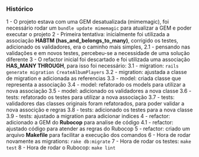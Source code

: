 ### Histórico

1 - O projeto estava com uma GEM desatualizada (mimemagic), foi necessário rodar um ```bundle update mimemagic``` para atualizar a GEM e poder executar o projeto
2 - Primeira tentativa: inicialmente foi utilizada a associação **HABTM (has_and_belongs_to_many)**, corrigido os testes, adicionado os validadores, era o caminho mais simples,
  2.1 - pensando nas validações e em novos testes, percebeu-se a necessidade de uma solução diferente
3 - O refactor inicial foi descartado e foi utilizada uma associação **HAS_MANY THROUGH**, para isso foi necessário:
  3.1 - migration: ```rails generate migration CreateAlbumPlayers```
  3.2 - migration: ajustada a classe de migration e adicionada as referencias
  3.3 - model: criada classe que representa a associação
  3.4 - model: refatorado os models para utilizar a nova associação
  3.5 - model: adicionado os validadores a nova classe
  3.6 - tests: refatorado os testes para utilizar a nova associação
  3.7 - tests: validadores das classes originais foram refatorados, para poder validar a nova associção e regras
  3.8 - tests: adicionado os testes para a nova classe
  3.9 - tests: ajustado a migration para adicionar indices
4 - refactor: adicionado a GEM do **Rubocop** para analise de código
  4.1 - refactor: ajustado código para atender as regras do Rubocop
5 - refactor: criado um arquivo **Makefile** para facilitar a execução dos comandos
6 - Hora de rodar novamente as migrations: ```rake db:migrate```
7 - Hora de rodar os testes: ```make test```
8 - Hora de rodar o Rubocop: ```make lint```